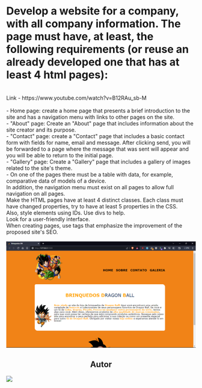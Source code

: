 <h1>Develop a website for a company, with all company information. The page must have, at least, the following requirements (or reuse an already developed one that has at least 4 html pages):</h1><br>
Link - https://www.youtube.com/watch?v=B12RAu_sb-M <br><br>
- Home page: create a home page that presents a brief introduction to the site and has a navigation menu with links to other pages on the site. <br>
- "About" page: Create an "About" page that includes information about the site creator and its purpose.<br>
- "Contact" page: create a "Contact" page that includes a basic contact form with fields for name, email and message. After clicking send, you will be forwarded to a page where the message that was sent will appear and you will be able to return to the initial page.<br>
- "Gallery" page: Create a "Gallery" page that includes a gallery of images related to the site's theme.<br>
- On one of the pages there must be a table with data, for example, comparative data of models of a device.<br>
In addition, the navigation menu must exist on all pages to allow full navigation on all pages.
<br>
Make the HTML pages have at least 4 distinct classes. Each class must have changed properties, try to have at least 5 properties in the CSS.
<br>
Also, style elements using IDs. Use divs to help.
<br>
Look for a user-friendly interface.
<br>
When creating pages, use tags that emphasize the improvement of the proposed site's SEO.  <br><br>
<img src = "/img/Captura de tela 2023-05-02 203729.png">
<h2 align="center">Autor</h2>
<a href="https://github.com/IsaquePemasi/"><img src="https://avatars.githubusercontent.com/u/76749511?v=4" width=115></a>
